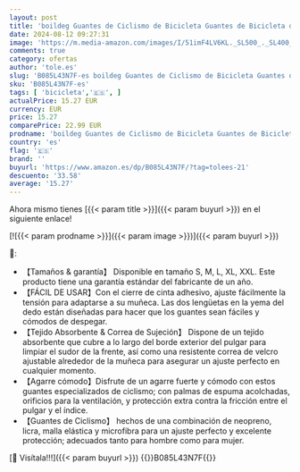```yaml
---
layout: post
title: 'boildeg Guantes de Ciclismo de Bicicleta Guantes de Bicicleta de Carretera de Medio-Dedo para Hombres Mujeres Acolchado Antideslizante Transpirable  Negro  XXL '
date: 2024-08-12 09:27:31
image: 'https://m.media-amazon.com/images/I/51imF4LV6KL._SL500_._SL400_.jpg'
comments: true
category: ofertas
author: 'tole.es'
slug: 'B085L43N7F-es boildeg Guantes de Ciclismo de Bicicleta Guantes de...'
sku: 'B085L43N7F-es'
tags: [ 'bicicleta','🇪🇸', ]
actualPrice: 15.27 EUR
currency: EUR
price: 15.27
comparePrice: 22.99 EUR
prodname: 'boildeg Guantes de Ciclismo de Bicicleta Guantes de Bicicleta de Carretera de Medio-Dedo para Hombres Mujeres Acolchado Antideslizante Transpirable  Negro  XXL '
country: 'es'
flag: '🇪🇸'
brand: ''
buyurl: 'https://www.amazon.es/dp/B085L43N7F/?tag=tolees-21'
descuento: '33.58'
average: '15.27'
---
```


Ahora mismo tienes [{{< param title >}}]({{< param buyurl >}}) en el siguiente enlace!

[![{{< param prodname >}}]({{< param image >}})]({{< param buyurl >}})

🔎:

- 【Tamaños & garantía】 Disponible en tamaño S, M, L, XL, XXL. Este producto tiene una garantía estándar del fabricante de un año.
- 【FÁCIL DE USAR】Con el cierre de cinta adhesivo, ajuste fácilmente la tensión para adaptarse a su muñeca. Las dos lengüetas en la yema del dedo están diseñadas para hacer que los guantes sean fáciles y cómodos de despegar.
- 【Tejido Absorbente & Correa de Sujeción】 Dispone de un tejido absorbente que cubre a lo largo del borde exterior del pulgar para limpiar el sudor de la frente, así como una resistente correa de velcro ajustable alrededor de la muñeca para asegurar un ajuste perfecto en cualquier momento.
- 【Agarre cómodo】Disfrute de un agarre fuerte y cómodo con estos guantes especializados de ciclismo; con palmas de espuma acolchadas, orificios para la ventilación, y protección extra contra la fricción entre el pulgar y el índice.
- 【Guantes de Ciclismo】 hechos de una combinación de neopreno, licra, malla elástica y microfibra para un ajuste perfecto y excelente protección; adecuados tanto para hombre como para mujer.

[🛒 Visítala!!!]({{< param buyurl >}})
{{<world>}}B085L43N7F{{</world>}}
